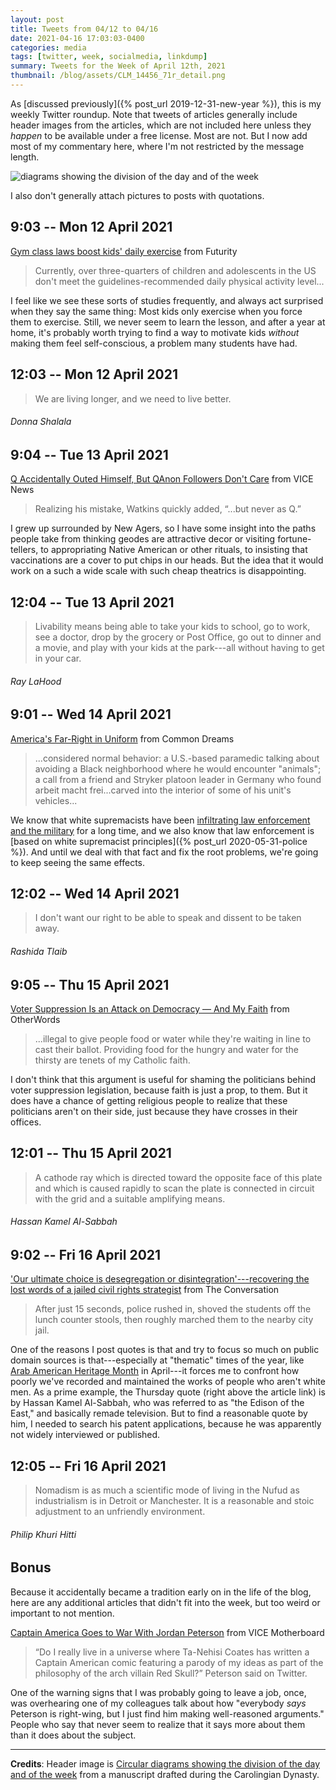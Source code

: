 ```yaml
---
layout: post
title: Tweets from 04/12 to 04/16
date: 2021-04-16 17:03:03-0400
categories: media
tags: [twitter, week, socialmedia, linkdump]
summary: Tweets for the Week of April 12th, 2021
thumbnail: /blog/assets/CLM_14456_71r_detail.png
---
```


As [discussed previously]({% post_url 2019-12-31-new-year %}), this is my weekly Twitter roundup.  Note that tweets of articles generally include header images from the articles, which are not included here unless they *happen* to be available under a free license.  Most are not.  But I now add most of my commentary here, where I'm not restricted by the message length.

![diagrams showing the division of the day and of the week](/blog/assets/CLM_14456_71r_detail.png "diagrams showing the division of the day and of the week")

I also don't generally attach pictures to posts with quotations.

## 9:03 -- Mon 12 April 2021

[<i class="fab fa-twitter-square"></i>](https://twitter.com/jcolag/status/1381593695057707010) [Gym class laws boost kids' daily exercise](https://www.futurity.org/pe-gym-class-laws-2542612/) from Futurity

 > Currently, over three-quarters of children and adolescents in the US don't meet the guidelines-recommended daily physical activity level...

I feel like we see these sorts of studies frequently, and always act surprised when they say the same thing:  Most kids only exercise when you force them to exercise.  Still, we never seem to learn the lesson, and after a year at home, it's probably worth trying to find a way to motivate kids *without* making them feel self-conscious, a problem many students have had.

## 12:03 -- Mon 12 April 2021

[<i class="fab fa-twitter"></i>](https://twitter.com/jcolag/status/1381638993725419522)

 > We are living longer, and we need to live better.

###### Donna Shalala

## 9:04 -- Tue 13 April 2021

[<i class="fab fa-twitter-square"></i>](https://twitter.com/jcolag/status/1381956334757670915) [Q Accidentally Outed Himself, But QAnon Followers Don't Care](https://www.vice.com/en/article/v7m58a/q-accidentally-outed-himself-but-qanon-followers-dont-care) from VICE News

 > Realizing his mistake, Watkins quickly added, “...but never as Q.”

I grew up surrounded by New Agers, so I have some insight into the paths people take from thinking geodes are attractive decor or visiting fortune-tellers, to appropriating Native American or other rituals, to insisting that vaccinations are a cover to put chips in our heads.  But the idea that it would work on a such a wide scale with such cheap theatrics is disappointing.

## 12:04 -- Tue 13 April 2021

[<i class="fab fa-twitter"></i>](https://twitter.com/jcolag/status/1382001633274421252)

 > Livability means being able to take your kids to school, go to work, see a doctor, drop by the grocery or Post Office, go out to dinner and a movie, and play with your kids at the park---all without having to get in your car.

###### Ray LaHood

## 9:01 -- Wed 14 April 2021

[<i class="fab fa-twitter-square"></i>](https://twitter.com/jcolag/status/1382317967405367299) [America's Far-Right in Uniform](https://www.commondreams.org/views/2021/04/06/americas-far-right-uniform) from Common Dreams

 > ...considered normal behavior: a U.S.-based paramedic talking about avoiding a Black neighborhood where he would encounter "animals"; a call from a friend and Stryker platoon leader in Germany who found arbeit macht frei...carved into the interior of some of his unit's vehicles...

We know that white supremacists have been [infiltrating law enforcement and the military](https://www.esquire.com/news-politics/politics/a34224305/fbi-report-white-supremacists-infiltrate-law-enforcement/) for a long time, and we also know that law enforcement is [based on white supremacist principles]({% post_url 2020-05-31-police %}).  And until we deal with that fact and fix the root problems, we're going to keep seeing the same effects.

## 12:02 -- Wed 14 April 2021

[<i class="fab fa-twitter"></i>](https://twitter.com/jcolag/status/1382363517894942720)

 > I don't want our right to be able to speak and dissent to be taken away.

###### Rashida Tlaib

## 9:05 -- Thu 15 April 2021

[<i class="fab fa-twitter-square"></i>](https://twitter.com/jcolag/status/1382681362793070595) [Voter Suppression Is an Attack on Democracy — And My Faith](https://otherwords.org/voter-suppression-is-an-attack-on-democracy-and-my-faith/) from OtherWords

 > ...illegal to give people food or water while they're waiting in line to cast their ballot. Providing food for the hungry and water for the thirsty are tenets of my Catholic faith.

I don't think that this argument is useful for shaming the politicians behind voter suppression legislation, because faith is just a prop, to them.  But it does have a chance of getting religious people to realize that these politicians aren't on their side, just because they have crosses in their offices.

## 12:01 -- Thu 15 April 2021

[<i class="fab fa-twitter"></i>](https://twitter.com/jcolag/status/1382725653934460933)

 > A cathode ray which is directed toward the opposite face of this plate and which is caused rapidly to scan the plate is connected in circuit with the grid and a suitable amplifying means.

###### Hassan Kamel Al-Sabbah

## 9:02 -- Fri 16 April 2021

[<i class="fab fa-twitter-square"></i>](https://twitter.com/jcolag/status/1383042995000274949) ['Our ultimate choice is desegregation or disintegration'---recovering the lost words of a jailed civil rights strategist](https://theconversation.com/our-ultimate-choice-is-desegregation-or-disintegration-recovering-the-lost-words-of-a-jailed-civil-rights-strategist-155675) from The Conversation

 > After just 15 seconds, police rushed in, shoved the students off the lunch counter stools, then roughly marched them to the nearby city jail.

One of the reasons I post quotes is that and try to focus so much on public domain sources is that---especially at "thematic" times of the year, like [Arab American Heritage Month](https://en.wikipedia.org/wiki/Arab_American_Heritage_Month) in April---it forces me to confront how poorly we've recorded and maintained the works of people who aren't white men.  As a prime example, the Thursday quote (right above the article link) is by Hassan Kamel Al-Sabbah, who was referred to as "the Edison of the East," and basically remade television.  But to find a reasonable quote by him, I needed to search his patent applications, because he was apparently not widely interviewed or published.

## 12:05 -- Fri 16 April 2021

[<i class="fab fa-twitter"></i>](https://twitter.com/jcolag/status/1383089048659628033)

 > Nomadism is as much a scientific mode of living in the Nufud as industrialism is in Detroit or Manchester. It is a reasonable and stoic adjustment to an unfriendly environment.

###### Philip Khuri Hitti

## Bonus

Because it accidentally became a tradition early on in the life of the blog, here are any additional articles that didn't fit into the week, but too weird or important to not mention.

<i class="fas fa-square"></i> [Captain America Goes to War With Jordan Peterson](https://www.vice.com/en/article/4adkzg/captain-america-goes-to-war-with-jordan-peterson) from VICE Motherboard

 > “Do I really live in a universe where Ta-Nehisi Coates has written a Captain American comic featuring a parody of my ideas as part of the philosophy of the arch villain Red Skull?” Peterson said on Twitter.

One of the warning signs that I was probably going to leave a job, once, was overhearing one of my colleagues talk about how "everybody *says* Peterson is right-wing, but I just find him making well-reasoned arguments."  People who say that never seem to realize that it says more about them than it does about the subject.

* * *

**Credits**:  Header image is [Circular diagrams showing the division of the day and of the week](https://en.wikipedia.org/wiki/Week#/media/File:CLM_14456_71r_detail.jpg) from a manuscript drafted during the Carolingian Dynasty.
